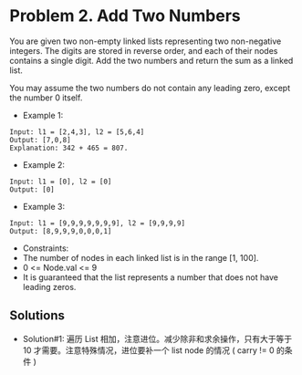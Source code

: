 # Problem  2. Add Two Numbers

You are given two non-empty linked lists representing two non-negative integers. The digits are stored in reverse order, and each of their nodes contains a single digit. Add the two numbers and return the sum as a linked list.

You may assume the two numbers do not contain any leading zero, except the number 0 itself.

- Example 1:

```text
Input: l1 = [2,4,3], l2 = [5,6,4]
Output: [7,0,8]
Explanation: 342 + 465 = 807.
```

- Example 2:

```text
Input: l1 = [0], l2 = [0]
Output: [0]
```

- Example 3:

```text
Input: l1 = [9,9,9,9,9,9,9], l2 = [9,9,9,9]
Output: [8,9,9,9,0,0,0,1]
```

- Constraints:
- The number of nodes in each linked list is in the range [1, 100].
- 0 <= Node.val <= 9
- It is guaranteed that the list represents a number that does not have leading zeros.

## Solutions

- Solution#1: 遍历 List 相加，注意进位。减少除非和求余操作，只有大于等于 10 才需要。注意特殊情况，进位要补一个 list node 的情况 ( carry != 0 的条件 )